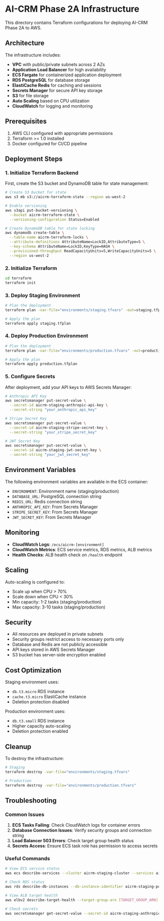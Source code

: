 # AI-CRM Phase 2A Infrastructure

This directory contains Terraform configurations for deploying AI-CRM Phase 2A to AWS.

## Architecture

The infrastructure includes:

- **VPC** with public/private subnets across 2 AZs
- **Application Load Balancer** for high availability
- **ECS Fargate** for containerized application deployment
- **RDS PostgreSQL** for database storage
- **ElastiCache Redis** for caching and sessions
- **Secrets Manager** for secure API key storage
- **S3** for file storage
- **Auto Scaling** based on CPU utilization
- **CloudWatch** for logging and monitoring

## Prerequisites

1. AWS CLI configured with appropriate permissions
2. Terraform >= 1.0 installed
3. Docker configured for CI/CD pipeline

## Deployment Steps

### 1. Initialize Terraform Backend

First, create the S3 bucket and DynamoDB table for state management:

```bash
# Create S3 bucket for state
aws s3 mb s3://aicrm-terraform-state --region us-west-2

# Enable versioning
aws s3api put-bucket-versioning \
  --bucket aicrm-terraform-state \
  --versioning-configuration Status=Enabled

# Create DynamoDB table for state locking
aws dynamodb create-table \
  --table-name aicrm-terraform-locks \
  --attribute-definitions AttributeName=LockID,AttributeType=S \
  --key-schema AttributeName=LockID,KeyType=HASH \
  --provisioned-throughput ReadCapacityUnits=5,WriteCapacityUnits=5 \
  --region us-west-2
```

### 2. Initialize Terraform

```bash
cd terraform
terraform init
```

### 3. Deploy Staging Environment

```bash
# Plan the deployment
terraform plan -var-file="environments/staging.tfvars" -out=staging.tfplan

# Apply the plan
terraform apply staging.tfplan
```

### 4. Deploy Production Environment

```bash
# Plan the deployment
terraform plan -var-file="environments/production.tfvars" -out=production.tfplan

# Apply the plan
terraform apply production.tfplan
```

### 5. Configure Secrets

After deployment, add your API keys to AWS Secrets Manager:

```bash
# Anthropic API Key
aws secretsmanager put-secret-value \
  --secret-id aicrm-staging-anthropic-api-key \
  --secret-string "your_anthropic_api_key"

# Stripe Secret Key
aws secretsmanager put-secret-value \
  --secret-id aicrm-staging-stripe-secret-key \
  --secret-string "your_stripe_secret_key"

# JWT Secret Key
aws secretsmanager put-secret-value \
  --secret-id aicrm-staging-jwt-secret-key \
  --secret-string "your_jwt_secret_key"
```

## Environment Variables

The following environment variables are available in the ECS container:

- `ENVIRONMENT`: Environment name (staging/production)
- `DATABASE_URL`: PostgreSQL connection string
- `REDIS_URL`: Redis connection string
- `ANTHROPIC_API_KEY`: From Secrets Manager
- `STRIPE_SECRET_KEY`: From Secrets Manager
- `JWT_SECRET_KEY`: From Secrets Manager

## Monitoring

- **CloudWatch Logs**: `/ecs/aicrm-[environment]`
- **CloudWatch Metrics**: ECS service metrics, RDS metrics, ALB metrics
- **Health Checks**: ALB health check on `/health` endpoint

## Scaling

Auto-scaling is configured to:
- Scale up when CPU > 70%
- Scale down when CPU < 30%
- Min capacity: 1-2 tasks (staging/production)
- Max capacity: 3-10 tasks (staging/production)

## Security

- All resources are deployed in private subnets
- Security groups restrict access to necessary ports only
- Database and Redis are not publicly accessible
- API keys stored in AWS Secrets Manager
- S3 bucket has server-side encryption enabled

## Cost Optimization

Staging environment uses:
- `db.t3.micro` RDS instance
- `cache.t3.micro` ElastiCache instance
- Deletion protection disabled

Production environment uses:
- `db.t3.small` RDS instance
- Higher capacity auto-scaling
- Deletion protection enabled

## Cleanup

To destroy the infrastructure:

```bash
# Staging
terraform destroy -var-file="environments/staging.tfvars"

# Production
terraform destroy -var-file="environments/production.tfvars"
```

## Troubleshooting

### Common Issues

1. **ECS Tasks Failing**: Check CloudWatch logs for container errors
2. **Database Connection Issues**: Verify security groups and connection string
3. **Load Balancer 503 Errors**: Check target group health status
4. **Secrets Access**: Ensure ECS task role has permission to access secrets

### Useful Commands

```bash
# View ECS service status
aws ecs describe-services --cluster aicrm-staging-cluster --services aicrm-staging-service

# Check RDS status
aws rds describe-db-instances --db-instance-identifier aicrm-staging-postgres

# View ALB target health
aws elbv2 describe-target-health --target-group-arn [TARGET_GROUP_ARN]

# Check secrets
aws secretsmanager get-secret-value --secret-id aicrm-staging-anthropic-api-key
```